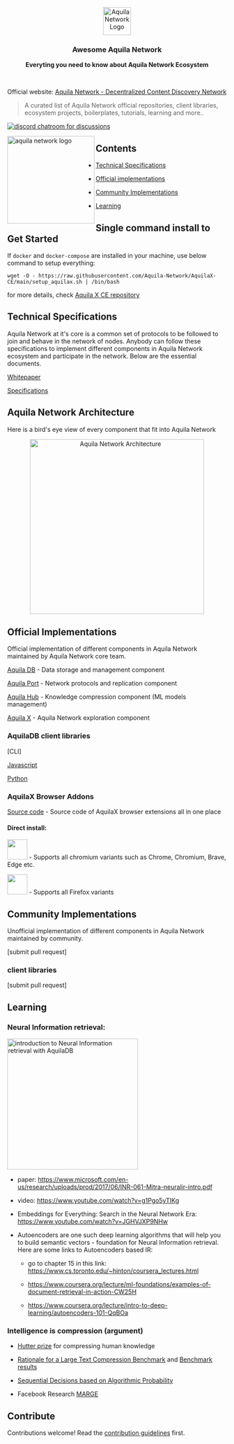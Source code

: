 <div align="center">
  <a href="https://aquila.network">
    <img
      src="https://user-images.githubusercontent.com/19545678/133918727-5a37c6be-676f-427b-8c86-dd50f58d1287.png"
      alt="Aquila Network Logo"
      height="64"
    />
  </a>
  <br />
  <p>
    <h3>
      <b>
        Awesome Aquila Network
      </b>
    </h3>
  </p>
  <p>
    <b>
      Everyting you need to know about Aquila Network Ecosystem
    </b>
  </p>
  <br/>
</div>

Official website: [Aquila Network - Decentralized Content Discovery Network](https://aquila.network)

> A curated list of Aquila Network official repositories, client libraries, ecosystem projects, boilerplates, tutorials, learning and more..

[![discord chatroom for discussions](https://www.freeiconspng.com/minicovers/flat-discord-material-like-icon--2.png)](https://discord.gg/5YP7zHS)

<a href="url"><img src="https://user-images.githubusercontent.com/19545678/105740069-d0d33800-5f5e-11eb-8475-6baf406b3b5d.gif" alt="aquila network logo" align="left" height="200" width="200" ></a>

## Contents

- [Technical Specifications](#technical-specifications)

- [Official implementations](#official-implementations)

- [Community Implementations](#community-implementations)

- [Learning](#learning)

## Single command install to Get Started
If `docker` and `docker-compose` are installed in your machine, use below command to setup everything:
```
wget -O - https://raw.githubusercontent.com/Aquila-Network/AquilaX-CE/main/setup_aquilax.sh | /bin/bash
```
for more details, check [Aquila X CE repository](https://github.com/Aquila-Network/AquilaX-CE#install)

## Technical Specifications

Aquila Network at it's core is a common set of protocols to be followed to join and behave in the network of nodes. Anybody can follow these specifications to implement different components in Aquila Network ecosystem and participate in the network. Below are the essential documents.

[Whitepaper](https://github.com/Aquila-Network/whitepaper)

[Specifications](https://github.com/Aquila-Network/specs)

## Aquila Network Architecture

Here is a bird's eye view of every component that fit into Aquila Network
<div align="center">
  <img
    src="https://user-images.githubusercontent.com/19545678/133918441-d76d0894-7962-4f68-be17-d028cc2a6d3d.png"
    alt="Aquila Network Architecture"
    height="400"
  />
 <br/>
</div>

## Official Implementations

Official implementation of different components in Aquila Network maintained by Aquila Network core team.

[Aquila DB](https://github.com/Aquila-Network/AquilaDB) - Data storage and management component

[Aquila Port](https://github.com/Aquila-Network/AquilaPort) - Network protocols and replication component

[Aquila Hub](https://github.com/Aquila-Network/AquilaHub) - Knowledge compression component (ML models management)

[Aquila X](https://github.com/Aquila-Network/AquilaX-CE) - Aquila Network exploration component

### AquilaDB client libraries

[CLI]

[Javascript](https://github.com/Aquila-Network/AquilaJS)

[Python](https://github.com/Aquila-Network/AquilaPy)

### AquilaX Browser Addons
[Source code](https://github.com/Aquila-Network/AquilaX-browser-extension) - Source code of AquilaX browser extensions all in one place
#### Direct install:
[<img height=46px src="https://user-images.githubusercontent.com/68724239/111738541-92476300-88a7-11eb-8444-3f2baa515b9c.png"/>](https://chrome.google.com/webstore/detail/aquila-x/albdahjdcmldbcpjmbnbcbckgndaibnk) - Supports all chromium variants such as Chrome, Chromium, Brave, Edge etc.


[<img height=46px src="https://user-images.githubusercontent.com/19545678/137582002-85df2d6f-2ad5-43ca-a673-04f4925b8c41.png"/>](https://addons.mozilla.org/en-US/firefox/addon/aquilax/) - Supports all Firefox variants



## Community Implementations

Unofficial implementation of different components in Aquila Network maintained by community.

[submit pull request]

### client libraries

[submit pull request]




## Learning

### Neural Information retrieval:

[<img alt="introduction to Neural Information retrieval with AquilaDB" src="http://img.youtube.com/vi/-VYpjpLXU5Q/0.jpg" width="300" />](http://www.youtube.com/watch?v=-VYpjpLXU5Q)

* paper: https://www.microsoft.com/en-us/research/uploads/prod/2017/06/INR-061-Mitra-neuralir-intro.pdf

* video: https://www.youtube.com/watch?v=g1Pgo5yTIKg

* Embeddings for Everything: Search in the Neural Network Era: https://www.youtube.com/watch?v=JGHVJXP9NHw
* Autoencoders are one such deep learning algorithms that will help you to build semantic vectors - foundation for Neural Information retrieval. Here are some links to Autoencoders based IR:
  * go to chapter 15 in this link: https://www.cs.toronto.edu/~hinton/coursera_lectures.html
  
  * https://www.coursera.org/lecture/ml-foundations/examples-of-document-retrieval-in-action-CW25H
  
  * https://www.coursera.org/lecture/intro-to-deep-learning/autoencoders-101-QqBOa
  
### Intelligence is compression (argument)

- [Hutter prize](http://prize.hutter1.net/) for compressing human knowledge

- [Rationale for a Large Text Compression Benchmark](http://mattmahoney.net/dc/rationale.html) and [Benchmark results](http://mattmahoney.net/dc/text.html)
- [Sequential Decisions based on Algorithmic Probability](http://www.hutter1.net/ai/uaibook.htm)
- Facebook Research [MARGE](https://arxiv.org/pdf/2006.15020.pdf)


## Contribute

Contributions welcome! Read the [contribution guidelines](contributing.md) first.
